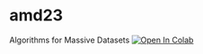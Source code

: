 # amd23
Algorithms for Massive Datasets
[![Open In Colab](https://colab.research.google.com/assets/colab-badge.svg)]([https://colab.research.google.com/drive/1k8hNN_YSeqb7QjOTEmt5X_LYLNIusxf-#scrollTo=TwYPeB57BnGQ])
